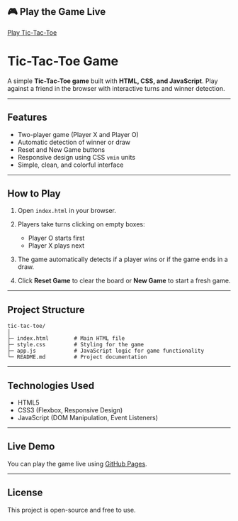 ## 🎮 Play the Game Live
[Play Tic-Tac-Toe](https://somu-nandi.github.io/tic-tac-toe/)

# Tic-Tac-Toe Game

A simple **Tic-Tac-Toe game** built with **HTML, CSS, and JavaScript**. Play against a friend in the browser with interactive turns and winner detection.

---

## **Features**

* Two-player game (Player X and Player O)
* Automatic detection of winner or draw
* Reset and New Game buttons
* Responsive design using CSS `vmin` units
* Simple, clean, and colorful interface

---

## **How to Play**

1. Open `index.html` in your browser.
2. Players take turns clicking on empty boxes:

   * Player O starts first
   * Player X plays next
3. The game automatically detects if a player wins or if the game ends in a draw.
4. Click **Reset Game** to clear the board or **New Game** to start a fresh game.

---

## **Project Structure**

```
tic-tac-toe/
│
├─ index.html        # Main HTML file
├─ style.css         # Styling for the game
├─ app.js            # JavaScript logic for game functionality
└─ README.md         # Project documentation
```

---

## **Technologies Used**

* HTML5
* CSS3 (Flexbox, Responsive Design)
* JavaScript (DOM Manipulation, Event Listeners)

---

## **Live Demo**

You can play the game live using [GitHub Pages](https://somu-nandi.github.io/tic-tac-toe/).

---

## **License**

This project is open-source and free to use.
